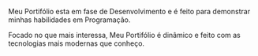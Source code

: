 Meu Portifólio esta em fase de Desenvolvimento e é feito para demonstrar minhas habilidades
em Programação.

Focado no que mais interessa, Meu Portifólio é dinâmico e feito com as tecnologias 
mais modernas que conheço.
